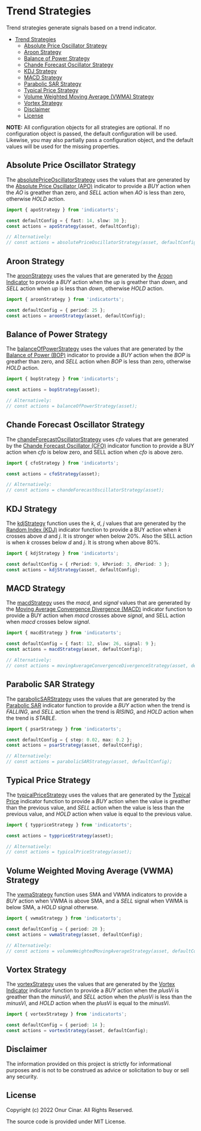 # Trend Strategies

Trend strategies generate signals based on a trend indicator.

- [Trend Strategies](#trend-strategies)
  - [Absolute Price Oscillator Strategy](#absolute-price-oscillator-strategy)
  - [Aroon Strategy](#aroon-strategy)
  - [Balance of Power Strategy](#balance-of-power-strategy)
  - [Chande Forecast Oscillator Strategy](#chande-forecast-oscillator-strategy)
  - [KDJ Strategy](#kdj-strategy)
  - [MACD Strategy](#macd-strategy)
  - [Parabolic SAR Strategy](#parabolic-sar-strategy)
  - [Typical Price Strategy](#typical-price-strategy)
  - [Volume Weighted Moving Average (VWMA) Strategy](#volume-weighted-moving-average-vwma-strategy)
  - [Vortex Strategy](#vortex-strategy)
  - [Disclaimer](#disclaimer)
  - [License](#license)

**NOTE:** All configuration objects for all strategies are optional. If no configuration object is passed, the default configuration will be used. Likewise, you may also partially pass a configuration object, and the default values will be used for the missing properties.

## Absolute Price Oscillator Strategy

The [absolutePriceOscillatorStrategy](./absolutePriceOscillatorStrategy.ts) uses the values that are generated by the [Absolute Price Oscillator (APO)](../../indicator/trend/index.md#absolute-price-oscillator-apo) indicator to provide a _BUY_ action when the _AO_ is greather than zero, and _SELL_ action when _AO_ is less than zero, otherwise _HOLD_ action.

```TypeScript
import { apoStrategy } from 'indicatorts';

const defaultConfig = { fast: 14, slow: 30 };
const actions = apoStrategy(asset, defaultConfig);

// Alternatively:
// const actions = absolutePriceOscillatorStrategy(asset, defaultConfig);
```

## Aroon Strategy

The [aroonStrategy](./aroonStrategy.ts) uses the values that are generated by the [Aroon Indicator](../../indicator/trend/index.md#aroon-indicator) to provide a _BUY_ action when the _up_ is greather than _down_, and _SELL_ action when _up_ is less than _down_, otherwise _HOLD_ action.

```TypeScript
import { aroonStrategy } from 'indicatorts';

const defaultConfig = { period: 25 };
const actions = aroonStrategy(asset, defaultConfig);
```

## Balance of Power Strategy

The [balanceOfPowerStrategy](./balanceOfPowerStrategy.ts) uses the values that are generated by the [Balance of Power (BOP)](../../indicator/trend/index.md#balance-of-power-bop) indicator to provide a _BUY_ action when the _BOP_ is greather than zero, and _SELL_ action when _BOP_ is less than zero, otherwise _HOLD_ action.

```TypeScript
import { bopStrategy } from 'indicatorts';

const actions = bopStrategy(asset);

// Alternatively:
// const actions = balanceOfPowerStrategy(asset);
```

## Chande Forecast Oscillator Strategy

The [chandeForecastOscillatorStrategy](./chandeForecastOscillatorStrategy.ts) uses _cfo_ values that are generated by the [Chande Forecast Oscillator (CFO)](../../indicator/trend/index.md#chande-forecast-oscillator-cfo) indicator function to provide a BUY action when _cfo_ is below zero, and SELL action when _cfo_ is above zero.

```TypeScript
import { cfoStrategy } from 'indicatorts';

const actions = cfoStrategy(asset);

// Alternatively:
// const actions = chandeForecastOscillatorStrategy(asset);
```

## KDJ Strategy

The [kdjStrategy](./kdjStrategy.ts) function uses the _k_, _d_, _j_ values that are generated by the [Random Index (KDJ)](../../indicator/trend/index.md#random-index-kdj) indicator function to provide a BUY action when _k_ crosses above _d_ and _j_. It is stronger when below 20%. Also the SELL action is when _k_ crosses below _d_ and _j_. It is strong when above 80%.

```TypeScript
import { kdjStrategy } from 'indicatorts';

const defaultConfig = { rPeriod: 9, kPeriod: 3, dPeriod: 3 };
const actions = kdjStrategy(asset, defaultConfig);
```

## MACD Strategy

The [macdStrategy](./macdStrategy.ts) uses the _macd_, and _signal_ values that are generated by the [Moving Average Convergence Divergence (MACD)](../../indicator/trend/index.md#moving-average-convergence-divergence-macd) indicator function to provide a BUY action when _macd_ crosses above _signal_, and SELL action when _macd_ crosses below _signal_.

```TypeScript
import { macdStrategy } from 'indicatorts';

const defaultConfig = { fast: 12, slow: 26, signal: 9 };
const actions = macdStrategy(asset, defaultConfig);

// Alternatively:
// const actions = movingAverageConvergenceDivergenceStrategy(asset, defaultConfig);
```

## Parabolic SAR Strategy

The [parabolicSARStrategy](./parabolicSarStrategy.ts) uses the values that are generated by the [Parabolic SAR](../../indicator/trend/index.md#parabolic-sar) indicator function to provide a _BUY_ action when the trend is _FALLING_, and _SELL_ action when the trend is _RISING_, and _HOLD_ action when the trend is _STABLE_.

```TypeScript
import { psarStrategy } from 'indicatorts';

const defaultConfig = { step: 0.02, max: 0.2 };
const actions = psarStrategy(asset, defaultConfig);

// Alternatively:
// const actions = parabolicSARStrategy(asset, defaultConfig);
```

## Typical Price Strategy

The [typicalPriceStrategy](./typicalPriceStrategy.ts) uses the values that are generated by the [Typical Price](../../indicator/trend/index.md#typical-price) indicator function to provide a _BUY_ action when the value is greather than the previous value, and _SELL_ action when the value is less than the previous value, and _HOLD_ action when value is equal to the previous value.

```TypeScript
import { typpriceStrategy } from 'indicatorts';

const actions = typpriceStrategy(asset);

// Alternatively:
// const actions = typicalPriceStrategy(asset);
```

## Volume Weighted Moving Average (VWMA) Strategy

The [vwmaStrategy](./vwmaStrategy.ts) function uses SMA and VWMA indicators to provide a _BUY_ action when VWMA is above SMA, and a _SELL_ signal when VWMA is below SMA, a _HOLD_ signal otherwse.

```TypeScript
import { vwmaStrategy } from 'indicatorts';

const defaultConfig = { period: 20 };
const actions = vwmaStrategy(asset, defaultConfig);

// Alternatively:
// const actions = volumeWeightedMovingAverageStrategy(asset, defaultConfig);
```

## Vortex Strategy

The [vortexStrategy](./vortexStrategy.ts) uses the values that are generated by the [Vortex Indicator](../../indicator/trend/index.md#vortex-indicator) indicator function to provide a _BUY_ action when the _plusVi_ is greather than the _minusVi_, and _SELL_ action when the _plusVi_ is less than the _minusVi_, and _HOLD_ action when the _plusVi_ is equal to the _minusVi_.

```TypeScript
import { vortexStrategy } from 'indicatorts';

const defaultConfig = { period: 14 };
const actions = vortexStrategy(asset, defaultConfig);
```

## Disclaimer

The information provided on this project is strictly for informational purposes and is not to be construed as advice or solicitation to buy or sell any security.

## License

Copyright (c) 2022 Onur Cinar. All Rights Reserved.

The source code is provided under MIT License.

